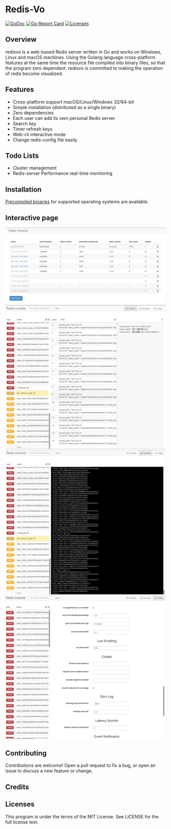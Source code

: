 # Redis-Vo

[![GoDoc](https://godoc.org/github.com/taomin597715379/redisvo?status.svg)](https://godoc.org/github.com/taomin597715379/redisvo)
[![Go Report Card](https://goreportcard.com/badge/github.com/taomin597715379/redisvo)](https://goreportcard.com/report/github.com/taomin597715379/redisvo)
[![Licenses](https://img.shields.io/badge/license-bsd-orange.svg)](https://opensource.org/licenses/BSD-3-Clause)

## Overview

redisvo is a web-based Redis server written in Go and works on Windows, Linux and macOS machines. Using the Golang language cross-platform features at the same time the resource file compiled into binary files, so that the program zero dependent. redisvo is committed to making the operation of redis become visualized.

## Features

- Cross-platform support macOS/Linux/Windows 32/64-bit
- Simple installation (distributed as a single binary)
- Zero dependencies
- Each user can add its own personal Redis server
- Search key
- Timer refresh keys
- Web-cli interactive mode
- Change redis-config file easily

## Todo Lists

- Cluster management
- Redis-server Performance real-time monitoring

## Installation

[Precompiled binaries](https://github.com/taomin597715379/redisvo/releases) for supported 
operating systems are available.

## Interactive page

![github.com/taomin597715379/redisvo](./doc/index.png)
![github.com/taomin597715379/redisvo](./doc/main.png)
![github.com/taomin597715379/redisvo](./doc/cli.png)
![github.com/taomin597715379/redisvo](./doc/config.png)

## Contributing

Contributions are welcome! Open a pull request to fix a bug, or open an issue to discuss a new feature or change.

## Credits

## Licenses

This program is under the terms of the MIT License. See LICENSE for the full license text.